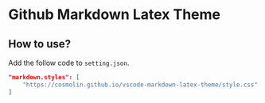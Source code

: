 # Github Markdown Latex Theme

## How to use?

Add the follow code to  `setting.json`.

```json
"markdown.styles": [
    "https://cosmolin.github.io/vscode-markdown-latex-theme/style.css"
]
```
